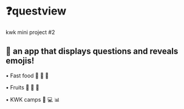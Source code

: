 # ❓questview
kwk mini project #2
<h2>📲 an app that displays questions and reveals emojis!</h2>
<p>• Fast food 🍔 🍟 🍕</p>
<p>• Fruits 🍑 🍉 🍇</p>
<p>• KWK camps 📲 💻 📊</p>

